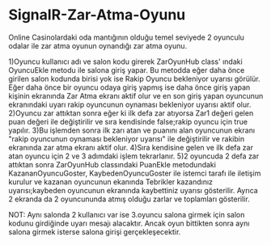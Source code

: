 # SignalR-Zar-Atma-Oyunu
Online Casinolardaki oda mantığının olduğu temel seviyede 2 oyunculu odalar ile zar atma oyunun oynandığı zar atma oyunu.

1)Oyuncu kullanıcı adı ve salon kodu girerek ZarOyunHub class' ındaki OyuncuEkle metodu ile salona giriş yapar. Bu metodda eğer daha önce girilen salon kodunda birisi yok ise Rakip Oyuncu bekleniyor uyarısı görülür. Eğer daha önce bir oyuncu odaya giriş yapmış ise daha önce giriş yapan kişinin ekranında Zar Atma ekranı aktif olur ve en son giriş yapan oyuncunun ekranındaki uyarı rakip oyuncunun oynaması bekleniyor uyarısı aktif olur.
2)Oyuncu zar attıktan sonra eğer ki ilk defa zar atıyorsa Zar1 değeri gelen puan değeri ile değiştirilir ve sıra kendisinde false;rakip oyuncu için true yapılır.
3)Bu işlemden sonra ilk zarı atan ve puanını alan oyuncunun ekranı "rakip oyuncunun oynaması bekleniyor uyarısı" ile değiştirilir ve rakibin ekranında zar atma ekranı aktif olur.
4)Sıra kendisine gelen ve ilk defa zar atan oyuncu için 2 ve 3 adımdaki işlem tekrarlanır.
5)2 oyuncuda 2 defa zar attıktan sonra ZarOyunHub classındaki PuanEkle metodundaki KazananOyuncuGoster, KaybedenOyuncuGoster ile istemci tarafı ile iletişim kurulur ve kazanan oyuncunun ekanında Tebrikler kazandınız uyarısı;kaybeden oyuncunun ekranında kaybettiniz uyarısı gösterilir. Ayrıca 2 ekranda da 2 oyuncununda atmış olduğu zarlar ve toplamları gösterilir.

NOT: Aynı salonda 2 kullanıcı var ise 3.oyuncu salona girmek için salon kodunu girdiğinde uyarı mesajı alacaktır. Ancak oyun bittikten sonra aynı salona girmek isterse salona girişi gerçekleşecektir.
